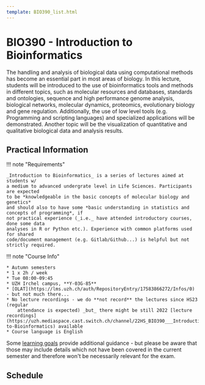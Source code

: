```yaml
---
template: BIO390_list.html
---
```


# BIO390 - Introduction to Bioinformatics

The handling and analysis of biological data using computational methods has become an essential part in most areas of biology. In this lecture, students will be introduced to the use of bioinformatics tools and methods in different topics, such as molecular resources and databases, standards and ontologies, sequence and high performance genome analysis, biological networks, molecular dynamics, proteomics, evolutionary biology and gene regulation. Additionally, the use of low level tools (e.g. Programming and scripting languages) and specialized applications will be demonstrated. Another topic will be the visualization of quantitative and qualitative biological data and analysis results.

## Practical Information

!!! note "Requirements"

    _Introduction to Bioinformatics_ is a series of lectures aimed at students w/
    a medium to advanced undergrate level in Life Sciences. Participants are expected
    to be *knowledgeable in the basic concepts of molecular biology and genetics*
    and should also to have some *basic understanding in statistics and concepts of programming*, if
    not practical experience (_i.e._ have attended introductory courses, done some data
    analyses in R or Python etc.). Experience with common platforms used for shared
    code/document management (e.g. Gitlab/Github...) is helpful but not strictly required.

!!! note "Course Info"

    * Autumn semesters
    * 1 x 2h / week
    * Tue 08:00-09:45
    * UZH Irchel campus, **Y-03G-85**
    * [OLAT](https://lms.uzh.ch/auth/RepositoryEntry/17583866272/Infos/0) - but not much there...
    * No lecture recordings - we do **not record** the lectures since HS23 (regular
        attendance is expected) _but_ there might be still 2022 [lecture recordings](https://uzh.mediaspace.cast.switch.ch/channel/22HS_BIO390___Introduction-to-Bioinformatics) available
    * Course language is English

Some [learning goals](/UZH-BIO390/learning-goals/) provide additional guidance - but please be aware that those may include details
which not have been covered in the current semester and therefore won't be 
necessarily relevant for the exam.

## Schedule

